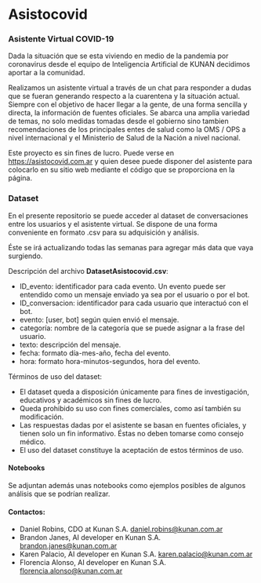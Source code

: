 # Asistocovid
### Asistente Virtual COVID-19

Dada la situación que se esta viviendo en medio de la pandemia por coronavirus desde el equipo de Inteligencia Artificial de KUNAN decidimos aportar a la comunidad. 

Realizamos un asistente virtual a través de un chat para responder a dudas que se fueran generando respecto a la cuarentena y la situación actual. Siempre con el objetivo de hacer llegar a la gente, de una forma sencilla y directa, la información de fuentes oficiales. Se abarca una amplia variedad de temas, no solo medidas tomadas desde el gobierno sino tambien recomendaciones de los principales entes de salud como la OMS / OPS a nivel internacional y el Ministerio de Salud de la Nación a nivel nacional.

Este proyecto es sin fines de lucro. Puede verse en https://asistocovid.com.ar y quien desee puede disponer del asistente para colocarlo en su sitio web mediante el código que se proporciona en la página.

### Dataset

En el presente repositorio se puede acceder al dataset de conversaciones entre los usuarios y el asistente virtual. Se dispone de una forma conveniente en formato .csv para su adquisición y análisis. 

Éste se irá actualizando todas las semanas para agregar más data que vaya surgiendo.

Descripción del archivo __DatasetAsistocovid.csv__:
- ID_evento: identificador para cada evento. Un evento puede ser entendido como un mensaje enviado ya sea por el usuario o por el bot.
- ID_conversacion: identificador para cada usuario que interactuó con el bot.
- evento: [user, bot] según quien envió el mensaje.
- categoría: nombre de la categoría que se puede asignar a la frase del usuario.
- texto: descripción del mensaje.
- fecha: formato día-mes-año, fecha del evento.
- hora: formato hora-minutos-segundos, hora del evento.

Términos de uso del dataset:
* El dataset queda a disposición únicamente para fines de investigación, educativos y académicos sin fines de lucro. 
* Queda prohibido su uso con fines comerciales, como así también su modificación.
* Las respuestas dadas por el asistente se basan en fuentes oficiales, y tienen solo un fin informativo. Éstas no deben tomarse como consejo médico.
* El uso del dataset constituye la aceptación de estos términos de uso.

#### Notebooks

Se adjuntan además unas notebooks como ejemplos posibles de algunos análisis que se podrían realizar.

#### Contactos:
* Daniel Robins, CDO at Kunan S.A. daniel.robins@kunan.com.ar
* Brandon Janes, AI developer en Kunan S.A. brandon.janes@kunan.com.ar
* Karen Palacio, AI developer en Kunan S.A. karen.palacio@kunan.com.ar
* Florencia Alonso, AI developer en Kunan S.A. florencia.alonso@kunan.com.ar


